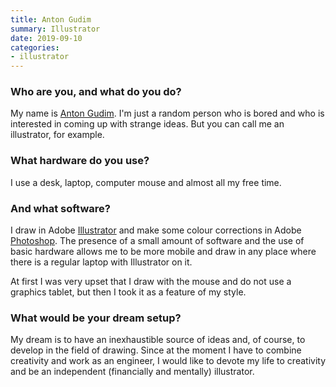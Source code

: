 ```yaml
---
title: Anton Gudim
summary: Illustrator
date: 2019-09-10
categories:
- illustrator
---
```


### Who are you, and what do you do?

My name is [Anton Gudim](https://www.instagram.com/gudim_public/ "Anton's Instagram account."). I'm just a random person who is bored and who is interested in coming up with strange ideas. But you can call me an illustrator, for example.

### What hardware do you use?

I use a desk, laptop, computer mouse and almost all my free time.

### And what software?

I draw in Adobe [Illustrator][] and make some colour corrections in Adobe [Photoshop][]. The presence of a small amount of software and the use of basic hardware allows me to be more mobile and draw in any place where there is a regular laptop with Illustrator on it.

At first I was very upset that I draw with the mouse and do not use a graphics tablet, but then I took it as a feature of my style.

### What would be your dream setup?

My dream is to have an inexhaustible source of ideas and, of course, to develop in the field of drawing. Since at the moment I have to combine creativity and work as an engineer, I would like to devote my life to creativity and be an independent (financially and mentally) illustrator.

[illustrator]: https://www.adobe.com/products/illustrator.html "A vector graphics editor."
[photoshop]: https://www.adobe.com/products/photoshop.html "A bitmap image editor."
